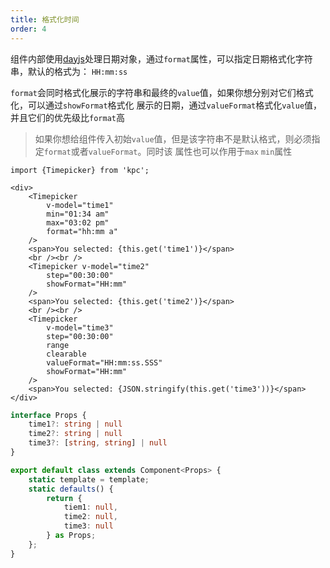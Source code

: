 ```yaml
---
title: 格式化时间 
order: 4 
---
```


组件内部使用[dayjs][1]处理日期对象，通过`format`属性，可以指定日期格式化字符串，默认的格式为：
`HH:mm:ss`

`format`会同时格式化展示的字符串和最终的`value`值，如果你想分别对它们格式化，可以通过`showFormat`格式化
展示的日期，通过`valueFormat`格式化`value`值，并且它们的优先级比`format`高

> 如果你想给组件传入初始`value`值，但是该字符串不是默认格式，则必须指定`format`或者`valueFormat`。同时该
> 属性也可以作用于`max` `min`属性

```vdt
import {Timepicker} from 'kpc';

<div>
    <Timepicker 
        v-model="time1"
        min="01:34 am"
        max="03:02 pm" 
        format="hh:mm a"
    />
    <span>You selected: {this.get('time1')}</span>
    <br /><br />
    <Timepicker v-model="time2"
        step="00:30:00"
        showFormat="HH:mm"
    />
    <span>You selected: {this.get('time2')}</span>
    <br /><br />
    <Timepicker
        v-model="time3"
        step="00:30:00"
        range 
        clearable
        valueFormat="HH:mm:ss.SSS"
        showFormat="HH:mm"
    />
    <span>You selected: {JSON.stringify(this.get('time3'))}</span>
</div>
```

```ts
interface Props {
    time1?: string | null
    time2?: string | null
    time3?: [string, string] | null
}

export default class extends Component<Props> {
    static template = template;
    static defaults() {
        return {
            tiem1: null,
            time2: null,
            time3: null
        } as Props;
    };
}
```

[1]: https://github.com/iamkun/dayjs/blob/dev/docs/en/API-reference.md#list-of-all-available-formats

